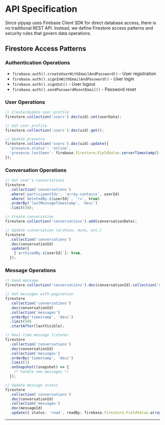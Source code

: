 # API Specification

Since yipyap uses Firebase Client SDK for direct database access, there is no traditional REST API. Instead, we define Firestore access patterns and security rules that govern data operations.

## Firestore Access Patterns

### Authentication Operations

- `firebase.auth().createUserWithEmailAndPassword()` - User registration
- `firebase.auth().signInWithEmailAndPassword()` - User login
- `firebase.auth().signOut()` - User logout
- `firebase.auth().sendPasswordResetEmail()` - Password reset

### User Operations

```typescript
// Create/Update user profile
firestore.collection('users').doc(uid).set(userData);

// Get user profile
firestore.collection('users').doc(uid).get();

// Update presence
firestore.collection('users').doc(uid).update({
  'presence.status': 'online',
  'presence.lastSeen': firebase.firestore.FieldValue.serverTimestamp(),
});
```

### Conversation Operations

```typescript
// Get user's conversations
firestore
  .collection('conversations')
  .where('participantIds', 'array-contains', userId)
  .where(`deletedBy.${userId}`, '!=', true)
  .orderBy('lastMessageTimestamp', 'desc')
  .limit(30);

// Create conversation
firestore.collection('conversations').add(conversationData);

// Update conversation (archive, mute, etc.)
firestore
  .collection('conversations')
  .doc(conversationId)
  .update({
    [`archivedBy.${userId}`]: true,
  });
```

### Message Operations

```typescript
// Send message
firestore.collection('conversations').doc(conversationId).collection('messages').add(messageData);

// Get messages with pagination
firestore
  .collection('conversations')
  .doc(conversationId)
  .collection('messages')
  .orderBy('timestamp', 'desc')
  .limit(50)
  .startAfter(lastVisible);

// Real-time message listener
firestore
  .collection('conversations')
  .doc(conversationId)
  .collection('messages')
  .orderBy('timestamp', 'desc')
  .limit(1)
  .onSnapshot((snapshot) => {
    /* handle new messages */
  });

// Update message status
firestore
  .collection('conversations')
  .doc(conversationId)
  .collection('messages')
  .doc(messageId)
  .update({ status: 'read', readBy: firebase.firestore.FieldValue.arrayUnion(userId) });
```

---
